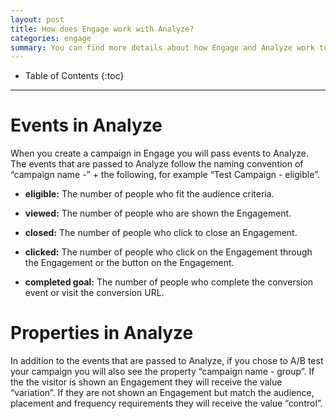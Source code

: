 ```yaml
---
layout: post
title: How does Engage work with Analyze?
categories: engage
summary: You can find more details about how Engage and Analyze work together here.
---
```

* Table of Contents
{:toc}
* * *

# Events in Analyze

When you create a campaign in Engage you will pass events to Analyze. The events that are passed to Analyze follow the naming convention of “campaign name -” + the following, for example “Test Campaign - eligible”. 

- **eligible:** The number of people who fit the audience criteria.
 
- **viewed:** The number of people who are shown the Engagement.

- **closed:** The number of people who click to close an Engagement.

- **clicked:** The number of people who click on the Engagement through the Engagement or the button on the Engagement. 

- **completed goal:** The number of people who complete the conversion event or visit the conversion URL.

# Properties in Analyze

In addition to the events that are passed to Analyze, if you chose to A/B test your campaign you will also see the property “campaign name - group”. If the the visitor is shown an Engagement they will receive the value “variation”. If they are not shown an Engagement but match the audience, placement and frequency requirements they will receive the value “control”.